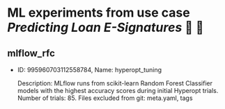 # ML experiments from use case _Predicting Loan E-Signatures_ 🧪 🤖 

## mlflow_rfc

- ID: 995960703112558784, Name: hyperopt_tuning
  
  Description: MLflow runs from scikit-learn Random Forest Classifier models with the highest accuracy scores during initial Hyperopt trials. Number of trials: 85. Files excluded from git: meta.yaml, tags
